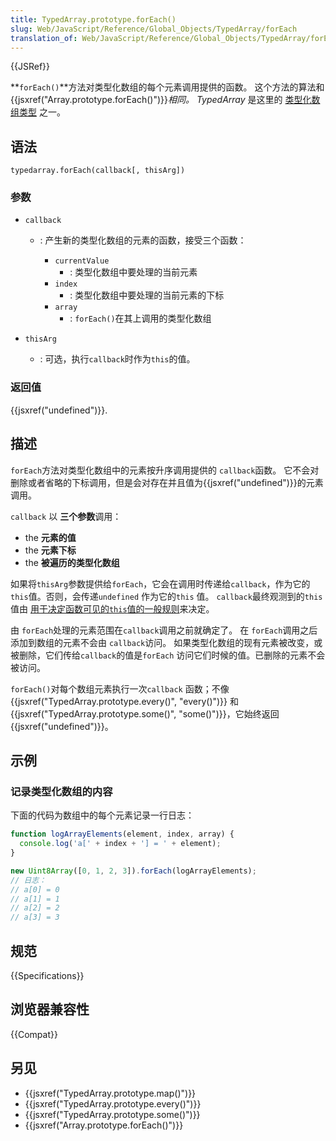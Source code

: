 ```yaml
---
title: TypedArray.prototype.forEach()
slug: Web/JavaScript/Reference/Global_Objects/TypedArray/forEach
translation_of: Web/JavaScript/Reference/Global_Objects/TypedArray/forEach
---
```

{{JSRef}}

**`forEach()`**方法对类型化数组的每个元素调用提供的函数。 这个方法的算法和 {{jsxref("Array.prototype.forEach()")}}_相同。_ _TypedArray_ 是这里的 [类型化数组类型](https://developer.mozilla.org/en-US/docs/Web/JavaScript/Reference/Global_Objects/TypedArray#TypedArray_objects) 之一。

## 语法

```plain
typedarray.forEach(callback[, thisArg])
```

### 参数

- `callback`

  - : 产生新的类型化数组的元素的函数，接受三个函数：

    - `currentValue`
      - : 类型化数组中要处理的当前元素
    - `index`
      - : 类型化数组中要处理的当前元素的下标
    - `array`
      - : `forEach()`在其上调用的类型化数组

- `thisArg`
  - : 可选，执行`callback`时作为`this`的值。

### 返回值

{{jsxref("undefined")}}.

## 描述

`forEach`方法对类型化数组中的元素按升序调用提供的 `callback`函数。 它不会对删除或者省略的下标调用，但是会对存在并且值为{{jsxref("undefined")}}的元素调用。

`callback` 以 **三个参数**调用：

- the **元素的值**
- the **元素下标**
- the **被遍历的类型化数组**

如果将`thisArg`参数提供给`forEach`，它会在调用时传递给`callback`，作为它的 `this`值。否则，会传递`undefined` 作为它的`this` 值。 `callback`最终观测到的`this`值由 [用于决定函数可见的`this`值的一般规则](https://developer.mozilla.org/en-US/docs/Web/JavaScript/Reference/Operators/this)来决定。

由 `forEach`处理的元素范围在`callback`调用之前就确定了。 在 `forEach`调用之后添加到数组的元素不会由 `callback`访问。 如果类型化数组的现有元素被改变，或被删除，它们传给`callback`的值是`forEach` 访问它们时候的值。已删除的元素不会被访问。

`forEach()`对每个数组元素执行一次`callback` 函数；不像 {{jsxref("TypedArray.prototype.every()", "every()")}} 和{{jsxref("TypedArray.prototype.some()", "some()")}}，它始终返回 {{jsxref("undefined")}}。

## 示例

### 记录类型化数组的内容

下面的代码为数组中的每个元素记录一行日志：

```js
function logArrayElements(element, index, array) {
  console.log('a[' + index + '] = ' + element);
}

new Uint8Array([0, 1, 2, 3]).forEach(logArrayElements);
// 日志：
// a[0] = 0
// a[1] = 1
// a[2] = 2
// a[3] = 3
```

## 规范

{{Specifications}}

## 浏览器兼容性

{{Compat}}

## 另见

- {{jsxref("TypedArray.prototype.map()")}}
- {{jsxref("TypedArray.prototype.every()")}}
- {{jsxref("TypedArray.prototype.some()")}}
- {{jsxref("Array.prototype.forEach()")}}
